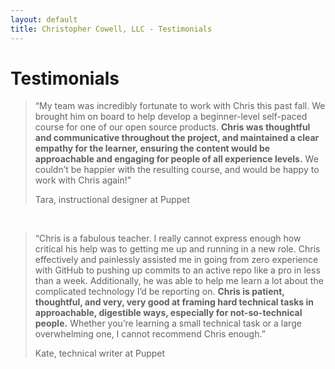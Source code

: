 ```yaml
---
layout: default
title: Christopher Cowell, LLC - Testimonials
---
```



<!-- remember to manually smartify quotation marks on this page. For some reason the "smartify" filter isn't doing what I expect it to. -->

# Testimonials

<blockquote class="blockquote">
<p class="testimonial">
“My team was incredibly fortunate to work with Chris this past fall. We brought him on board to help develop a beginner-level self-paced course for one of our open source products. <b>Chris was thoughtful and communicative throughout the project, and maintained a clear empathy for the learner, ensuring the content would be approachable and engaging for people of all experience levels.</b> We couldn’t be happier with the resulting course, and would be happy to work with Chris again!”
</p>

<footer class="blockquote-footer testimonial-author">Tara, instructional designer at Puppet</footer>
</blockquote>

<br/>

<blockquote class="blockquote">
<p class="testimonial">
“Chris is a fabulous teacher. I really cannot express enough how critical his help was to getting me up and running in a new role. Chris effectively and painlessly assisted me in going from zero experience with GitHub to pushing up commits to an active repo like a pro in less than a week. Additionally, he was able to help me learn a lot about the complicated technology I’d be reporting on. <b>Chris is patient, thoughtful, and very, very good at framing hard technical tasks in approachable, digestible ways, especially for not-so-technical people.</b> Whether you’re learning a small technical task or a large overwhelming one, I cannot recommend Chris enough.”
</p>

<footer class="blockquote-footer testimonial-author">Kate, technical writer at Puppet</footer>
</blockquote>
